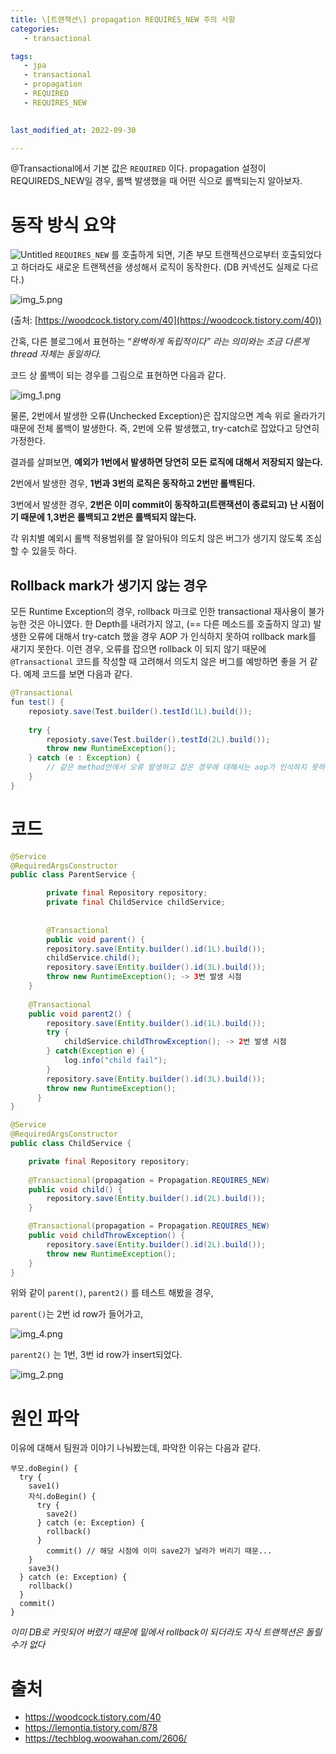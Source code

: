 ```yaml
---
title: \[트랜잭션\] propagation REQUIRES_NEW 주의 사항
categories: 
   - transactional

tags:
   - jpa
   - transactional
   - propagation
   - REQUIRED
   - REQUIRES_NEW
   

last_modified_at: 2022-09-30 

---
```


@Transactional에서 기본 값은 `REQUIRED` 이다. propagation 설정이 REQUIREDS_NEW일 경우, 롤백 발생했을 때 어떤 식으로 롤백되는지 알아보자.

# 동작 방식 요약

![Untitled](https://user-images.githubusercontent.com/49507736/193454427-58263b59-0478-47b6-89b7-47fe283cde5b.png)
`REQUIRES_NEW` 를 호출하게 되면, 기존 부모 트랜젝션으로부터 호출되었다고 하더라도 새로운 트랜젝션을 생성해서 로직이 동작한다. (DB 커넥션도 실제로 다르다.)

![img_5.png](https://user-images.githubusercontent.com/49507736/193454503-31165770-1989-47f4-8aa4-bc0a3aefc3cf.png)

(출처: [https://woodcock.tistory.com/40](https://woodcock.tistory.com/40))

간혹, 다른 블로그에서 표현하는 “*완벽하게 독립적이다” 라는 의미와는 조금 다른게 thread 자체는 동일하다.*

코드 상 롤백이 되는 경우를 그림으로 표현하면 다음과 같다.

![img_1.png](https://user-images.githubusercontent.com/49507736/193744022-0d1aab1a-5869-4018-bce8-cb3ded159007.png)

물론, 2번에서 발생한 오류(Unchecked Exception)은 잡지않으면 계속 위로 올라가기 때문에 전체 롤백이 발생한다. 즉, 2번에 오류 발생했고, try-catch로 잡았다고 당연히 가정한다.

결과를 살펴보면, **예외가 1번에서 발생하면 당연히 모든 로직에 대해서 저장되지 않는다.**

2번에서 발생한 경우, **1번과 3번의 로직은 동작하고 2번만 롤백된다.**

3번에서 발생한 경우, **2번은 이미 commit이 동작하고(트랜잭션이 종료되고) 난 시점이기 때문에 1,3번은 롤백되고 2번은 롤백되지 않는다.**

각 위치별 예외시 롤백 적용범위를 잘 알아둬야 의도치 않은 버그가 생기지 않도록 조심할 수 있을듯 하다.

## Rollback mark가 생기지 않는 경우
모든 Runtime Exception의 경우, rollback 마크로 인한 transactional 재사용이 불가능한 것은 아니였다.
한 Depth를 내려가지 않고, (== 다른 메소드를 호출하지 않고) 발생한 오류에 대해서 try-catch 했을 경우 AOP 가 인식하지 못하여 rollback mark를 새기지 못한다.
이런 경우, 오류를 잡으면 rollback 이 되지 않기 때문에 `@Transactional` 코드를 작성할 때 고려해서 의도치 않은 버그를 예방하면 좋을 거 같다.
예제 코드를 보면 다음과 같다.
```java
@Transactional
fun test() {
    reposioty.save(Test.builder().testId(1L).build());
    
    try {
        reposioty.save(Test.builder().testId(2L).build());
        throw new RuntimeException();
    } catch (e : Exception) {
        // 같은 method안에서 오류 발생하고 잡은 경우에 대해서는 aop가 인식하지 못하기 때문에 rollback되지 않는다.
    }
}
```


# 코드

```java
@Service
@RequiredArgsConstructor
public class ParentService {

        private final Repository repository;
        private final ChildService childService;
	
	
        @Transactional
        public void parent() {
        repository.save(Entity.builder().id(1L).build());
        childService.child();
        repository.save(Entity.builder().id(3L).build());
        throw new RuntimeException(); -> 3번 발생 시점
    }
	
    @Transactional
    public void parent2() {
        repository.save(Entity.builder().id(1L).build());
        try {
            childService.childThrowException(); -> 2번 발생 시점
        } catch(Exception e) {
            log.info("child fail");
        }
        repository.save(Entity.builder().id(3L).build());
        throw new RuntimeException();
	  }
}
```

```java
@Service
@RequiredArgsConstructor
public class ChildService {

    private final Repository repository;
	
    @Transactional(propagation = Propagation.REQUIRES_NEW)
    public void child() {
        repository.save(Entity.builder().id(2L).build());
    }

    @Transactional(propagation = Propagation.REQUIRES_NEW)
    public void childThrowException() {
        repository.save(Entity.builder().id(2L).build());
        throw new RuntimeException();
    }
}
```

위와 같이 `parent()`, `parent2()` 를 테스트 해봤을 경우,

`parent()`는 2번 id row가 들어가고,

![img_4.png](https://user-images.githubusercontent.com/49507736/193454491-926a41e8-2652-4048-834c-e1645246dda2.png)

`parent2()` 는 1번, 3번 id row가 insert되었다.

![img_2.png](https://user-images.githubusercontent.com/49507736/193454485-a6bd1296-958e-4149-99ea-0e052597536e.png)

# 원인 파악
이유에 대해서 팀원과 이야기 나눠봤는데, 파악한 이유는 다음과 같다.
```
부모.doBegin() {
  try {
    save1()
    자식.doBegin() {
      try {
        save2()
      } catch (e: Exception) {
        rollback()
      }
        commit() // 해당 시점에 이미 save2가 날라가 버리기 때문...
    }
    save3()
  } catch (e: Exception) {
    rollback()
  }
  commit()
}
```
_이미 DB로 커밋되어 버렸기 때문에 밑에서 rollback이 되더라도 자식 트랜젝션은 돌릴수가 없다_

# 출처
- https://woodcock.tistory.com/40
- https://lemontia.tistory.com/878
- https://techblog.woowahan.com/2606/